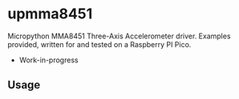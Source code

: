 # upmma8451
Micropython MMA8451 Three-Axis Accelerometer driver. Examples provided, written for and tested on a Raspberry PI Pico.

* Work-in-progress  

## Usage



